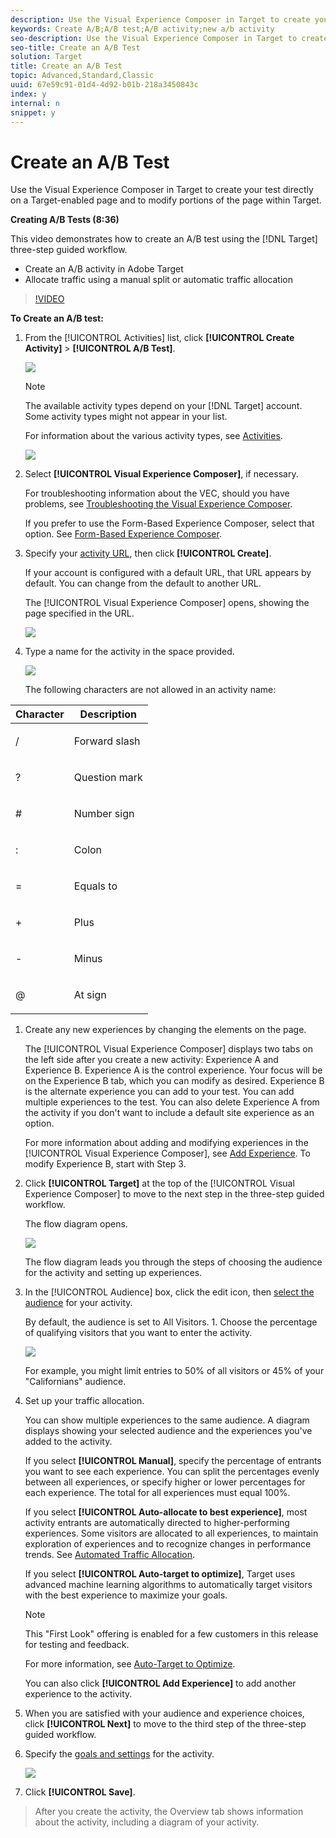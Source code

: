```yaml
---
description: Use the Visual Experience Composer in Target to create your test directly on a Target-enabled page and to modify portions of the page within Target.
keywords: Create A/B;A/B test;A/B activity;new a/b activity
seo-description: Use the Visual Experience Composer in Target to create your test directly on a Target-enabled page and to modify portions of the page within Target.
seo-title: Create an A/B Test
solution: Target
title: Create an A/B Test
topic: Advanced,Standard,Classic
uuid: 67e59c91-01d4-4d92-b01b-218a3450843c
index: y
internal: n
snippet: y
---
```


# Create an A/B Test

Use the Visual Experience Composer in Target to create your test directly on a Target-enabled page and to modify portions of the page within Target.

**Creating A/B Tests (8:36)**

This video demonstrates how to create an A/B test using the [!DNL Target] three-step guided workflow.

* Create an A/B activity in Adobe Target 
* Allocate traffic using a manual split or automatic traffic allocation

>[!VIDEO](https://vimeo.com/JG0dbWDAvtk)

**To Create an A/B test:** 

1. From the [!UICONTROL Activities] list, click **[!UICONTROL Create Activity]** > **[!UICONTROL A/B Test]**.

   ![](assets/ab_select.png)

   >[!NOTE]
   >
   >The available activity types depend on your [!DNL Target] account. Some activity types might not appear in your list.

   For information about the various activity types, see [Activities](../../../c-activities/c-activities.md#concept_D317A95A1AB54674BA7AB65C7985BA03).

   ![](assets/ab_newactivityurl.png)

1. Select **[!UICONTROL Visual Experience Composer]**, if necessary.

   For troubleshooting information about the VEC, should you have problems, see [Troubleshooting the Visual Experience Composer](../../../c-experiences/c-visual-experience-composer/r-troubleshoot-composer/r-troubleshoot-composer.md#reference_77743144F10143A3A89D56E116D296E4).

   If you prefer to use the Form-Based Experience Composer, select that option. See [Form-Based Experience Composer](https://marketing.adobe.com/resources/help/en_US/target/target/t_form_experience_composer.html). 
1. Specify your [activity URL](../../../c-activities/t-test-ab/t-test-create-ab/c-ab-activity-url.md#concept_D28549AAA0A14E3BB5F05F32BE8ABC90), then click **[!UICONTROL Create]**.

   If your account is configured with a default URL, that URL appears by default. You can change from the default to another URL.

   The [!UICONTROL Visual Experience Composer] opens, showing the page specified in the URL.

   ![](assets/vec.png)

1. Type a name for the activity in the space provided.

   ![](assets/ab_newname.png)

   The following characters are not allowed in an activity name:

<table id="table_F5E365667FDC48AD8B4461E40CD669B8"> 
 <thead> 
  <tr> 
   <th colname="col1" class="entry"> Character </th> 
   <th colname="col2" class="entry"> Description </th> 
  </tr>
 </thead>
 <tbody> 
  <tr> 
   <td colname="col1"> <p>/ </p> </td> 
   <td colname="col2"> <p>Forward slash </p> </td> 
  </tr> 
  <tr> 
   <td colname="col1"> <p>? </p> </td> 
   <td colname="col2"> <p>Question mark </p> </td> 
  </tr> 
  <tr> 
   <td colname="col1"> <p># </p> </td> 
   <td colname="col2"> <p>Number sign </p> </td> 
  </tr> 
  <tr> 
   <td colname="col1"> <p>: </p> </td> 
   <td colname="col2"> <p>Colon </p> </td> 
  </tr> 
  <tr> 
   <td colname="col1"> <p>= </p> </td> 
   <td colname="col2"> <p>Equals to </p> </td> 
  </tr> 
  <tr> 
   <td colname="col1"> <p>+ </p> </td> 
   <td colname="col2"> <p>Plus </p> </td> 
  </tr> 
  <tr> 
   <td colname="col1"> <p>- </p> </td> 
   <td colname="col2"> <p>Minus </p> </td> 
  </tr> 
  <tr> 
   <td colname="col1"> <p>@ </p> </td> 
   <td colname="col2"> <p>At sign </p> </td> 
  </tr> 
 </tbody> 
</table>

1. Create any new experiences by changing the elements on the page.

   The [!UICONTROL Visual Experience Composer] displays two tabs on the left side after you create a new activity: Experience A and Experience B. Experience A is the control experience. Your focus will be on the Experience B tab, which you can modify as desired. Experience B is the alternate experience you can add to your test. You can add multiple experiences to the test. You can also delete Experience A from the activity if you don't want to include a default site experience as an option.

   For more information about adding and modifying experiences in the [!UICONTROL Visual Experience Composer], see [Add Experience](../../../c-activities/t-test-ab/t-test-create-ab/t-ab-add-experience.md#task_454646F2895242D3B92DC395A0CE1A00). To modify Experience B, start with Step 3. 

1. Click **[!UICONTROL Target]** at the top of the [!UICONTROL Visual Experience Composer] to move to the next step in the three-step guided workflow.

   The flow diagram opens.

   ![](assets/ab_flow.png)

   The flow diagram leads you through the steps of choosing the audience for the activity and setting up experiences. 
1. In the [!UICONTROL Audience] box, click the edit icon, then [select the audience](../../../c-activities/t-test-ab/t-test-create-ab/c-ab-audience.md#concept_A268236C1224451DB7844BF67F41A087) for your activity.

   By default, the audience is set to All Visitors. 1. Choose the percentage of qualifying visitors that you want to enter the activity.

   ![](assets/audperc.png)

   For example, you might limit entries to 50% of all visitors or 45% of your "Californians" audience. 
1. Set up your traffic allocation.

   You can show multiple experiences to the same audience. A diagram displays showing your selected audience and the experiences you've added to the activity.

   If you select **[!UICONTROL Manual]**, specify the percentage of entrants you want to see each experience. You can split the percentages evenly between all experiences, or specify higher or lower percentages for each experience. The total for all experiences must equal 100%.

   If you select **[!UICONTROL Auto-allocate to best experience]**, most activity entrants are automatically directed to higher-performing experiences. Some visitors are allocated to all experiences, to maintain exploration of experiences and to recognize changes in performance trends. See [Automated Traffic Allocation](../../../c-activities/automated-traffic-allocation/automated-traffic-allocation.md#concept_A1407678796B4C569E94CBA8A9F7F5D4).

   If you select **[!UICONTROL Auto-target to optimize]**, Target uses advanced machine learning algorithms to automatically target visitors with the best experience to maximize your goals.

   >[!NOTE]
   >
   >This "First Look" offering is enabled for a few customers in this release for testing and feedback.

   For more information, see [Auto-Target to Optimize](../../../c-activities/c-auto-target-to-optimize.md#concept_67779E5B7F67427A97D7EA2A6FB919B3).

   You can also click **[!UICONTROL Add Experience]** to add another experience to the activity. 
1. When you are satisfied with your audience and experience choices, click **[!UICONTROL Next]** to move to the third step of the three-step guided workflow.
1. Specify the [goals and settings](../../../c-activities/t-test-ab/t-test-create-ab/r-ab-goals-and-settings.md#reference_B25389FD6F3A4989801E740364B089CC) for the activity.

   ![](assets/ab_settings.png)

1. Click **[!UICONTROL Save]**.
>After you create the activity, the Overview tab shows information about the activity, including a diagram of your activity. 
